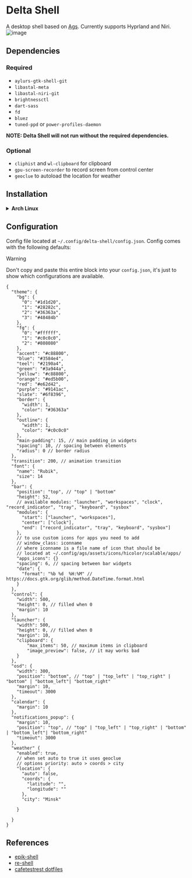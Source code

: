# Delta Shell

A desktop shell based on [Ags](https://github.com/Aylur/ags). Currently supports Hyprland and Niri.
![image](https://i.imgur.com/vBy0QRd.png)

## Dependencies

### Required

- `aylurs-gtk-shell-git`
- `libastal-meta`
- `libastal-niri-git`
- `brightnessctl`
- `dart-sass`
- `fd`
- `bluez`
- `tuned-ppd` or `power-profiles-daemon`

**NOTE: Delta Shell will not run without the required dependencies.**

### Optional

- `cliphist` and `wl-clipboard` for clipboard
- `gpu-screen-recorder` to record screen from control center
- `geoclue` to autoload the location for weather

## Installation

<details>
<summary><b>Arch Linux</b></summary>

1. Installation libastal-niri-git

```bash
mkdir -p libastal-niri-git
cd libastal-niri-git
wget https://raw.githubusercontent.com/Sinomor/PKGBUILDS/refs/heads/main/libastal-niri-git/PKGBUILD
makepkg -si
```

2. Installation other dependencies

```bash
yay -S aylurs-gtk-shell-git libastal-meta brightnessctl dart-sass fd bluez tuned-ppd cliphist gpu-screen-recorder wl-clipboard
```

3. Clone repo and run

```bash
git clone https://github.com/Sinomor/delta-shell.git ~/.config/ags
```

And then you can run it with

```bash
ags run
```

</details>

## Configuration

Config file located at `~/.config/delta-shell/config.json`.
Config comes with the following defaults:

> [!WARNING]
> Don't copy and paste this entire block into your `config.json`, it's just to show which configurations are available.

```
{
  "theme": {
    "bg": {
      "0": "#1d1d20",
      "1": "#28282c",
      "2": "#36363a",
      "3": "#48484b"
    },
    "fg": {
      "0": "#ffffff",
      "1": "#c0c0c0",
      "2": "#808080"
    },
    "accent": "#c88800",
    "blue": "#3584e4",
    "teel": "#2190a4",
    "green": "#3a944a",
    "yellow": "#c88800",
    "orange": "#ed5b00",
    "red": "#e62d42",
    "purple": "#9141ac",
    "slate": "#6f8396",
    "border": {
      "width": 1,
      "color": "#36363a"
    },
    "outline": {
      "width": 1,
      "color": "#c0c0c0"
    },
    "main-padding": 15, // main padding in widgets
    "spacing": 10, // spacing between elements
    "radius": 0 // border radius
  },
  "transition": 200, // animation transition
  "font": {
    "name": "Rubik",
    "size": 14
  },
  "bar": {
    "position": "top", // "top" | "bottom"
    "height": 52,
    // available modules: "launcher", "workspaces", "clock", "record_indicator", "tray", "keyboard", "sysbox"
    "modules": {
      "start": ["launcher", "workspaces"],
      "center": ["clock"],
      "end": ["record_indicator", "tray", "keyboard", "sysbox"]
    },
    // to use custom icons for apps you need to add
    // window_class: iconname
    // where iconname is a file name of icon that should be
    // located at ~/.config/ags/assets/icons/hicolor/scalable/apps/
    "apps_icons": {}
    "spacing": 6, // spacing between bar widgets
    "date": {
      "format": "%b %d  %H:%M" // https://docs.gtk.org/glib/method.DateTime.format.html
    }
  },
  "control": {
    "width": 500,
    "height": 0, // filled when 0
    "margin": 10
  },
  "launcher": {
    "width": 500,
    "height": 0, // filled when 0
    "margin": 10,
    "clipboard": {
        "max_items": 50, // maximum items in clipboard
        "image_preview": false, // it may works bad
    }
  },
  "osd": {
    "width": 300,
    "position": "bottom", // "top" | "top_left" | "top_right" | "bottom" | "bottom_left"| "bottom_right"
    "margin": 10,
    "timeout": 3000
  },
  "calendar": {
    "margin": 10
  },
  "notifications_popup": {
    "margin": 10,
    "position": "top", // "top" | "top_left" | "top_right" | "bottom" | "bottom_left"| "bottom_right"
    "timeout": 3000
  },
  "weather" {
    "enabled": true,
    // when set auto to true it uses geoclue
    // options priority: auto > coords > city
    "location": {
      "auto": false,
      "coords": {
        "latitude": "",
        "longitude": ""
      },
      "city": "Minsk"

    }

  }
}
```

## References

- [epik-shell](https://github.com/ezerinz/epik-shell/)
- [re-shell](https://github.com/ReStranger/re-shell)
- [cafetestrest dotfiles](https://github.com/cafetestrest/nixos)
